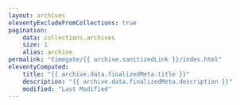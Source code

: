 ```yaml
---
layout: archives
eleventyExcludeFromCollections: true
pagination:
    data: collections.archives
    size: 1
    alias: archive
permalink: "timegate/{{ archive.sanitizedLink }}/index.html"
eleventyComputed:
    title: "{{ archive.data.finalizedMeta.title }}"
    description: "{{ archive.data.finalizedMeta.description }}"
    modified: "Last Modified"
---
```

